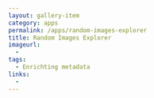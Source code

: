 ```yaml
---
layout: gallery-item
category: apps
permalink: /apps/random-images-explorer
title: Random Images Explorer
imageurl:
  - 
tags:
  - Enrichting metadata
links:
  - 
---
```



